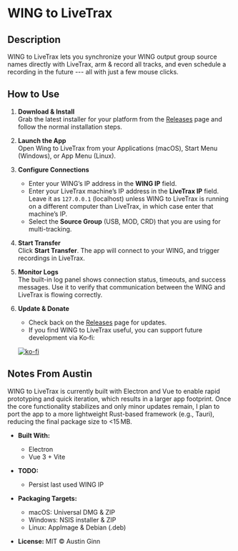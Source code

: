 # WING to LiveTrax



## Description

WING to LiveTrax lets you synchronize your WING output group source names directly with LiveTrax, arm & record all tracks, and even schedule a recording in the future --- all with just a few mouse clicks.

## How to Use

1. **Download & Install**  
   Grab the latest installer for your platform from the [Releases](https://github.com/austinginn/WING-to-LiveTrax/releases) page and follow the normal installation steps.

2. **Launch the App**  
   Open Wing to LiveTrax from your Applications (macOS), Start Menu (Windows), or App Menu (Linux).

3. **Configure Connections**  
   - Enter your WING’s IP address in the **WING IP** field.  
   - Enter your LiveTrax machine’s IP address in the **LiveTrax IP** field. Leave it as `127.0.0.1` (localhost) unless WING to LiveTrax is running on a different computer than LiveTrax, in which case enter that machine’s IP.  
   - Select the **Source Group** (USB, MOD, CRD) that you are using for multi-tracking.

4. **Start Transfer**  
   Click **Start Transfer**. The app will connect to your WING, and trigger recordings in LiveTrax.

5. **Monitor Logs**  
   The built-in log panel shows connection status, timeouts, and success messages. Use it to verify that communication between the WING and LiveTrax is flowing correctly.

6. **Update & Donate**  
   - Check back on the [Releases](https://github.com/austinginn/WING-to-LiveTrax/releases) page for updates.  
   - If you find WING to LiveTrax useful, you can support future development via Ko‑fi:

   [![ko-fi](https://ko-fi.com/img/githubbutton_sm.svg)](https://ko-fi.com/M4M81985YD)

## Notes From Austin
WING to LiveTrax is currently built with Electron and Vue to enable rapid prototyping and quick iteration, which results in a larger app footprint. Once the core functionality stabilizes and only minor updates remain, I plan to port the app to a more lightweight Rust-based framework (e.g., Tauri), reducing the final package size to <15 MB.

- **Built With:**  
  - Electron  
  - Vue 3 + Vite  
- **TODO:**  
  - Persist last used WING IP 


- **Packaging Targets:**  
  - macOS: Universal DMG & ZIP  
  - Windows: NSIS installer & ZIP  
  - Linux: AppImage & Debian (.deb)

- **License:** MIT © Austin Ginn

